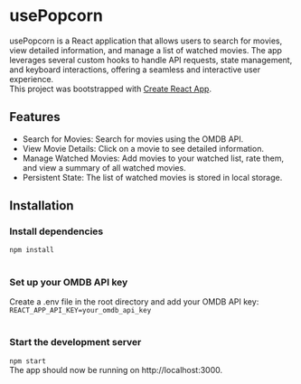 # usePopcorn

usePopcorn is a React application that allows users to search for movies, view detailed information, and manage a list of watched movies. The app leverages several custom hooks to handle API requests, state management, and keyboard interactions, offering a seamless and interactive user experience.
<br />
This project was bootstrapped with [Create React App](https://github.com/facebook/create-react-app).

## Features

- Search for Movies: Search for movies using the OMDB API.
- View Movie Details: Click on a movie to see detailed information.
- Manage Watched Movies: Add movies to your watched list, rate them, and view a summary of all watched movies.
- Persistent State: The list of watched movies is stored in local storage.

## Installation

###  Install dependencies 

```npm install```
#

### Set up your OMDB API key

Create a .env file in the root directory and add your OMDB API key: <br />
```REACT_APP_API_KEY=your_omdb_api_key```

#

### Start the development server 

```npm start```
<br />
The app should now be running on http://localhost:3000.
